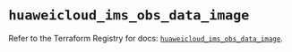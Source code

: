 # `huaweicloud_ims_obs_data_image`

Refer to the Terraform Registry for docs: [`huaweicloud_ims_obs_data_image`](https://registry.terraform.io/providers/huaweicloud/huaweicloud/1.71.1/docs/resources/ims_obs_data_image).
